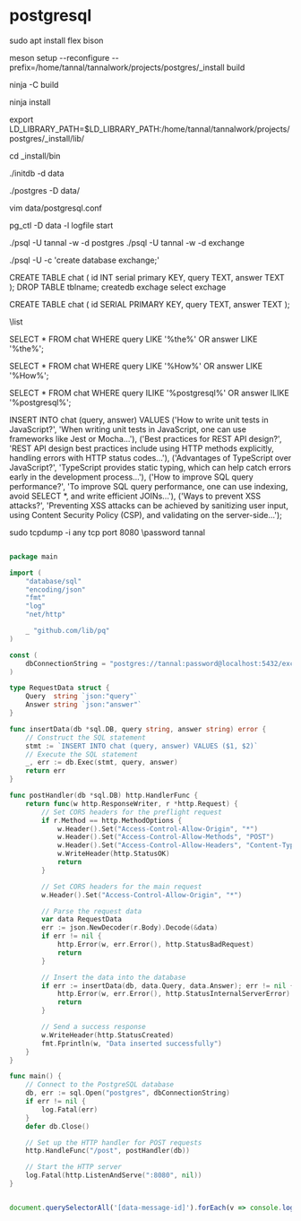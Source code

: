 # postgresql

sudo apt install flex bison

meson setup --reconfigure --prefix=/home/tannal/tannalwork/projects/postgres/_install build

ninja -C build

ninja install

export LD_LIBRARY_PATH=$LD_LIBRARY_PATH:/home/tannal/tannalwork/projects/postgres/_install/lib/

cd _install/bin

./initdb -d data



./postgres -D data/

vim data/postgresql.conf

pg_ctl -D data -l logfile start

./psql -U tannal -w -d postgres
./psql -U tannal -w -d exchange

./psql -U -c 'create database exchange;'


CREATE TABLE chat (
  id INT serial primary KEY,
  query TEXT,
  answer TEXT
);
DROP TABLE tblname;
createdb exchage
select exchage

CREATE TABLE chat (
  id SERIAL PRIMARY KEY,
  query TEXT,
  answer TEXT
);

\list


SELECT * FROM chat
WHERE query LIKE '%the%'
OR answer LIKE '%the%';

SELECT * FROM chat
WHERE query LIKE '%How%'
OR answer LIKE '%How%';


SELECT * FROM chat
WHERE query ILIKE '%postgresql%'
OR answer ILIKE '%postgresql%';

INSERT INTO chat (query, answer) VALUES
('How to write unit tests in JavaScript?', 'When writing unit tests in JavaScript, one can use frameworks like Jest or Mocha...'),
('Best practices for REST API design?', 'REST API design best practices include using HTTP methods explicitly, handling errors with HTTP status codes...'),
('Advantages of TypeScript over JavaScript?', 'TypeScript provides static typing, which can help catch errors early in the development process...'),
('How to improve SQL query performance?', 'To improve SQL query performance, one can use indexing, avoid SELECT *, and write efficient JOINs...'),
('Ways to prevent XSS attacks?', 'Preventing XSS attacks can be achieved by sanitizing user input, using Content Security Policy (CSP), and validating on the server-side...');


sudo tcpdump -i any tcp port 8080
\password tannal

```go

package main

import (
    "database/sql"
    "encoding/json"
    "fmt"
    "log"
    "net/http"

    _ "github.com/lib/pq"
)

const (
    dbConnectionString = "postgres://tannal:password@localhost:5432/exchange?sslmode=disable"
)

type RequestData struct {
    Query  string `json:"query"`
    Answer string `json:"answer"`
}

func insertData(db *sql.DB, query string, answer string) error {
    // Construct the SQL statement
    stmt := `INSERT INTO chat (query, answer) VALUES ($1, $2)`
    // Execute the SQL statement
    _, err := db.Exec(stmt, query, answer)
    return err
}

func postHandler(db *sql.DB) http.HandlerFunc {
    return func(w http.ResponseWriter, r *http.Request) {
        // Set CORS headers for the preflight request
        if r.Method == http.MethodOptions {
            w.Header().Set("Access-Control-Allow-Origin", "*")
            w.Header().Set("Access-Control-Allow-Methods", "POST")
            w.Header().Set("Access-Control-Allow-Headers", "Content-Type")
            w.WriteHeader(http.StatusOK)
            return
        }

        // Set CORS headers for the main request
        w.Header().Set("Access-Control-Allow-Origin", "*")

        // Parse the request data
        var data RequestData
        err := json.NewDecoder(r.Body).Decode(&data)
        if err != nil {
            http.Error(w, err.Error(), http.StatusBadRequest)
            return
        }

        // Insert the data into the database
        if err := insertData(db, data.Query, data.Answer); err != nil {
            http.Error(w, err.Error(), http.StatusInternalServerError)
            return
        }

        // Send a success response
        w.WriteHeader(http.StatusCreated)
        fmt.Fprintln(w, "Data inserted successfully")
    }
}

func main() {
    // Connect to the PostgreSQL database
    db, err := sql.Open("postgres", dbConnectionString)
    if err != nil {
        log.Fatal(err)
    }
    defer db.Close()

    // Set up the HTTP handler for POST requests
    http.HandleFunc("/post", postHandler(db))

    // Start the HTTP server
    log.Fatal(http.ListenAndServe(":8080", nil))
}


```


```js

document.querySelectorAll('[data-message-id]').forEach(v => console.log(v.innerText))

```